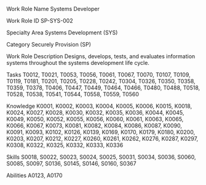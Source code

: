 Work Role Name Systems Developer

Work Role ID SP-SYS-002

Specialty Area Systems Development (SYS)

Category Securely Provision (SP)

Work Role Description
Designs, develops, tests, and evaluates information systems throughout the systems
development life cycle.

Tasks T0012, T0021, T0053, T0056, T0061, T0067, T0070, T0107, T0109, T0119,
T0181, T0201, T0205, T0228, T0242, T0304, T0326, T0350, T0358, T0359,
T0378, T0406, T0447, T0449, T0464, T0466, T0480, T0488, T0518, T0528,
T0538, T0541, T0544, T0558, T0559, T0560

Knowledge K0001, K0002, K0003, K0004, K0005, K0006, K0015, K0018, K0024, K0027,
K0028, K0030, K0032, K0035, K0036, K0044, K0045, K0049, K0050, K0052,
K0055, K0056, K0060, K0061, K0063, K0065, K0066, K0067, K0073, K0081,
K0082, K0084, K0086, K0087, K0090, K0091, K0093, K0102, K0126, K0139,
K0169, K0170, K0179, K0180, K0200, K0203, K0207, K0212, K0227, K0260,
K0261, K0262, K0276, K0287, K0297, K0308, K0322, K0325, K0332, K0333,
K0336

Skills S0018, S0022, S0023, S0024, S0025, S0031, S0034, S0036, S0060, S0085, S0097,
S0136, S0145, S0146, S0160, S0367

Abilities A0123, A0170
